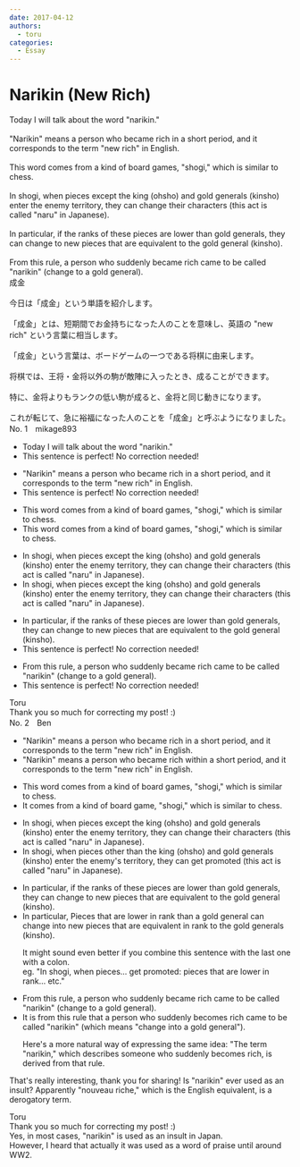 ```yaml
---
date: 2017-04-12
authors:
  - toru
categories:
  - Essay
---
```


<h1 id="subject_show">Narikin (New Rich)</h1>
<div class="date" hidden>Apr 12, 2017 09:37</div>
<div id="post"><div id="body_show_ori">
Today I will talk about the word "narikin."<br/><br/>"Narikin" means a person who became rich in a short period, and it corresponds to the term "new rich" in English.<br/><br/>This word comes from a kind of board games, "shogi," which is similar to chess.<br/><br/>In shogi, when pieces except the king (ohsho) and gold generals (kinsho) enter the enemy territory, they can change their characters (this act is called "naru" in Japanese).<br/><br/>In particular, if the ranks of these pieces are lower than gold generals, they can change to new pieces that are equivalent to the gold general (kinsho).<br/><br/>From this rule, a person who suddenly became rich came to be called "narikin" (change to a gold general).
</div></div>

<!-- more -->

<div id="post_ja"><div id="body_show_mo">
成金<br/><br/>今日は「成金」という単語を紹介します。<br/><br/>「成金」とは、短期間でお金持ちになった人のことを意味し、英語の "new rich" という言葉に相当します。<br/><br/>「成金」という言葉は、ボードゲームの一つである将棋に由来します。<br/><br/>将棋では、王将・金将以外の駒が敵陣に入ったとき、成ることができます。<br/><br/>特に、金将よりもランクの低い駒が成ると、金将と同じ動きになります。<br/><br/>これが転じて、急に裕福になった人のことを「成金」と呼ぶようになりました。
</div></div>
<div id="block"><div class="first_name"> No. 1　<span class="just_name">mikage893</span></div><div id="block2">
<ul class="correction_field">
<li class="incorrect">Today I will talk about the word "narikin."</li>
<li class="corrected perfect">This sentence is perfect! No correction needed!</li>
</ul>
<ul class="correction_field">
<li class="incorrect">"Narikin" means a person who became rich in a short period, and it corresponds to the term "new rich" in English.</li>
<li class="corrected perfect">This sentence is perfect! No correction needed!</li>
</ul>
<ul class="correction_field">
<li class="incorrect">This word comes from a kind of board games, "shogi," which is similar to chess.</li>
<li class="corrected correct">
This word comes from a kind of board game<span class="sline">s</span>, "shogi," which is similar to chess.
</li>
</ul>
<ul class="correction_field">
<li class="incorrect">In shogi, when pieces except the king (ohsho) and gold generals (kinsho) enter the enemy territory, they can change their characters (this act is called "naru" in Japanese).</li>
<li class="corrected correct">
In shogi, when pieces except the king (ohsho) and gold generals (kinsho) enter the enemy territory, they can change their characters (this act is called "naru" in Japanese).
</li>
</ul>
<ul class="correction_field">
<li class="incorrect">In particular, if the ranks of these pieces are lower than gold generals, they can change to new pieces that are equivalent to the gold general (kinsho).</li>
<li class="corrected perfect">This sentence is perfect! No correction needed!</li>
</ul>
<ul class="correction_field">
<li class="incorrect">From this rule, a person who suddenly became rich came to be called "narikin" (change to a gold general).</li>
<li class="corrected perfect">This sentence is perfect! No correction needed!</li>
</ul>
</div><div class="name"><span class="just_name">Toru</span><br>
Thank you so much for correcting my post! :)
</div>
</div>
<div id="block"><div class="first_name"> No. 2　<span class="just_name">Ben</span></div><div id="block2">
<ul class="correction_field">
<li class="incorrect">"Narikin" means a person who became rich in a short period, and it corresponds to the term "new rich" in English.</li>
<li class="corrected correct">
"Narikin" means a person who became rich <span class="f_blue"><span class="f_bold">within</span></span> a short period, and it corresponds to the term "new rich" in English.
</li>
</ul>
<ul class="correction_field">
<li class="incorrect">This word comes from a kind of board games, "shogi," which is similar to chess.</li>
<li class="corrected correct">
<span class="f_blue"><span class="f_bold">It</span></span> comes from a kind of board <span class="f_bold"><span class="f_blue">game</span></span>, "shogi," which is similar to chess.
</li>
</ul>
<ul class="correction_field">
<li class="incorrect">In shogi, when pieces except the king (ohsho) and gold generals (kinsho) enter the enemy territory, they can change their characters (this act is called "naru" in Japanese).</li>
<li class="corrected correct">
In shogi, when pieces <span class="f_blue"><span class="f_bold">other than</span></span> the king (ohsho) and gold generals (kinsho) enter the enemy<span class="f_red"><span class="f_bold">'s</span></span> territory, they can <span class="f_blue"><span class="f_bold">get promoted </span></span>(this act is called "naru" in Japanese).
</li>
</ul>
<ul class="correction_field">
<li class="incorrect">In particular, if the ranks of these pieces are lower than gold generals, they can change to new pieces that are equivalent to the gold general (kinsho).</li>
<li class="corrected correct">
<span class="sline">In particular,</span> <span class="f_blue">Pieces that are lower in rank than a gold general</span> can change <span class="f_red"><span class="f_bold">in</span></span>to new pieces that are equivalent <span class="f_blue"><span class="f_bold">in rank</span></span><span class="f_red"> </span>to <span class="sline">the</span> gold general<span class="f_red"><span class="f_bold">s</span></span> (kinsho).
<p class="correction_comment">It might sound even better if you combine this sentence with the last one with a colon. <br/>eg. "In shogi, when pieces... get promoted: pieces that are lower in rank... etc."</p>
</li>
</ul>
<ul class="correction_field">
<li class="incorrect">From this rule, a person who suddenly became rich came to be called "narikin" (change to a gold general).</li>
<li class="corrected correct">
<span class="f_blue"><span class="f_bold">It is </span></span>from this rule <span class="f_blue"><span class="f_bold">that</span></span> a person who suddenly <span class="f_blue"><span class="f_bold">becomes</span></span> rich came to be called "narikin" (<span class="f_blue"><span class="f_bold">which means "change</span></span> <span class="f_blue"><span class="f_bold">in</span></span>to a gold general<span class="f_blue"><span class="f_bold">"</span></span>).
<p class="correction_comment">Here's a more natural way of expressing the same idea: "The term "narikin," which describes someone who suddenly becomes rich, is derived from that rule.</p>
</li>
</ul>
<p class="comment_small">
 That's really interesting, thank you for sharing! Is "narikin" ever used as an insult? Apparently "nouveau riche," which is the English equivalent, is a derogatory term.
</p>

</div><div class="name"><span class="just_name">Toru</span><br>
Thank you so much for correcting my post! :)<br/>Yes, in most cases, "narikin" is used as an insult in Japan. <br/>However, I heard that actually it was used as a word of praise until around WW2.
</div>
</div>
